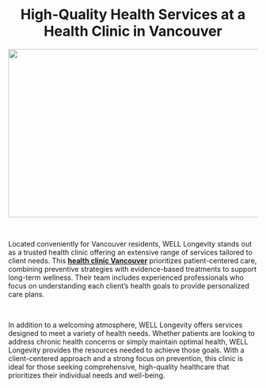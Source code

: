 <h1 style="text-align: center;"><strong>High-Quality Health Services at a Health Clinic in Vancouver</strong></h1>
<p><span style="font-weight: 400;"><img style="display: block; margin-left: auto; margin-right: auto;" src="https://images.squarespace-cdn.com/content/v1/6516dfec5ad27979db072c0d/1695998011205-CGQLEJVP6XXZIPUVAHER/False-Creek-Wellness---About.jpg?format=1000w" alt="" width="600" height="341" /></span></p>
<p>&nbsp;</p>
<p><span style="font-weight: 400;">Located conveniently for Vancouver residents, WELL Longevity stands out as a trusted health clinic offering an extensive range of services tailored to client needs. This <a href="https://famenest.com/read-blog/15862"><strong>health clinic Vancouver</strong></a> prioritizes patient-centered care, combining preventive strategies with evidence-based treatments to support long-term wellness. Their team includes experienced professionals who focus on understanding each client&rsquo;s health goals to provide personalized care plans.</span></p>
<p>&nbsp;</p>
<p><span style="font-weight: 400;">In addition to a welcoming atmosphere, WELL Longevity offers services designed to meet a variety of health needs. Whether patients are looking to address chronic health concerns or simply maintain optimal health, WELL Longevity provides the resources needed to achieve those goals. With a client-centered approach and a strong focus on prevention, this clinic is ideal for those seeking comprehensive, high-quality healthcare that prioritizes their individual needs and well-being.</span></p>